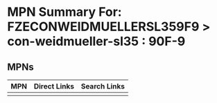 



# MPN Summary For: FZECONWEIDMUELLERSL359F9 > con-weidmueller-sl35 : 90F-9

## MPNs
  

|MPN|Direct Links|Search Links|
| :--- | :--- | :--- |
||||

